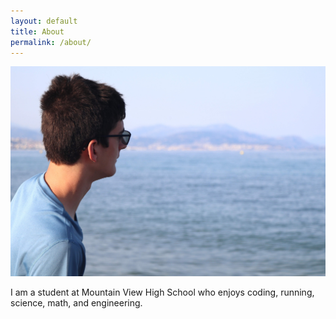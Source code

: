 ```yaml
---
layout: default
title: About
permalink: /about/
---
```



![picture of me](/img/me3.jpg)

I am a student at Mountain View High School who enjoys coding, running, science, math, and engineering.  